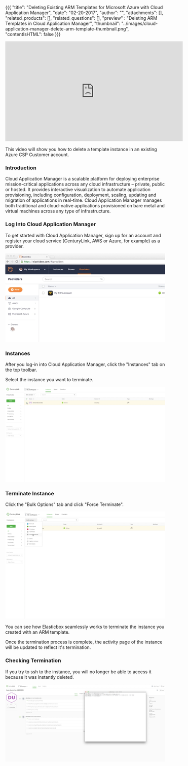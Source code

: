 {{{
  "title": "Deleting Existing ARM Templates for Microsoft Azure with Cloud Application Manager",
  "date": "02-20-2017",
  "author": "",
  "attachments": [],
  "related_products": [],
  "related_questions": [],
  "preview" : "Deleting ARM Templates in Cloud Application Manager",
  "thumbnail": "../images/cloud-application-manager-delete-arm-template-thumbnail.png",
  "contentIsHTML": false
}}}

<iframe width="560" height="315" src="https://player.vimeo.com/video/204210210" frameborder="0" allowfullscreen></iframe>

This video will show you how to delete a template instance in an existing Azure CSP Customer account.

### Introduction

Cloud Application Manager is a scalable platform for deploying enterprise mission-critical applications across any cloud infrastructure &ndash; private, public or hosted. It provides interactive visualization to automate application provisioning, including configuration, deployment, scaling, updating and migration of applications in real-time. Cloud Application Manager manages both traditional and cloud-native applications provisioned on bare metal and virtual machines across any type of infrastructure.

### Log Into Cloud Application Manager

To get started with Cloud Application Manager, sign up for an account and register your cloud service (CenturyLink, AWS or Azure, for example) as a provider.

![Cloud Application Manager Login](../images/cloud-application-manager-dashboard.png)

### Instances

After you log-in into Cloud Application Manager, click the "Instances" tab on the top toolbar.

Select the instance you want to terminate.

![Cloud Application Manager Using ARM Templates 1](../images/cloud-application-manager-delete-arm-template-1.png)

### Terminate Instance

Click the "Bulk Options" tab and click "Force Terminate".

![Cloud Application Manager Using ARM Templates 2](../images/cloud-application-manager-delete-arm-template-2.png)

You can see how Elasticbox seamlessly works to terminate the instance you created with an ARM template.

Once the termination process is complete, the activity page of the instance will be updated to reflect it's termination.

### Checking Termination

If you try to ssh to the instance, you will no longer be able to access it because it was instantly deleted.

![Cloud Application Manager Using ARM Templates 3](../images/cloud-application-manager-delete-arm-template-3.png)
